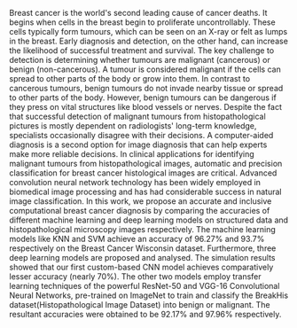 Breast cancer is the world's second leading cause of cancer deaths. It begins when cells in the
breast begin to proliferate uncontrollably. These cells typically form tumours, which can be
seen on an X-ray or felt as lumps in the breast. Early diagnosis and detection, on the other
hand, can increase the likelihood of successful treatment and survival. The key challenge to
detection is determining whether tumours are malignant (cancerous) or benign
(non-cancerous). A tumour is considered malignant if the cells can spread to other parts of the
body or grow into them. In contrast to cancerous tumours, benign tumours do not invade
nearby tissue or spread to other parts of the body. However, benign tumours can be dangerous
if they press on vital structures like blood vessels or nerves. Despite the fact that successful
detection of malignant tumours from histopathological pictures is mostly dependent on
radiologists' long-term knowledge, specialists occasionally disagree with their decisions. A
computer-aided diagnosis is a second option for image diagnosis that can help experts make
more reliable decisions. In clinical applications for identifying malignant tumours from
histopathological images, automatic and precision classification for breast cancer histological
images are critical. Advanced convolution neural network technology has been widely
employed in biomedical image processing and has had considerable success in natural image
classification. In this work, we propose an accurate and inclusive computational breast cancer
diagnosis by comparing the accuracies of different machine learning and deep learning
models on structured data and histopathological microscopy images respectively. The
machine learning models like KNN and SVM achieve an accuracy of 96.27% and 93.7%
respectively on the Breast Cancer Wisconsin dataset. Furthermore, three deep learning models
are proposed and analysed. The simulation results showed that our first custom-based CNN
model achieves comparatively lesser accuracy (nearly 70%). The other two models employ
transfer learning techniques of the powerful ResNet-50 and VGG-16 Convolutional Neural
Networks, pre-trained on ImageNet to train and classify the BreakHis
dataset(Histopathological Image Dataset) into benign or malignant. The resultant accuracies
were obtained to be 92.17% and 97.96% respectively.
